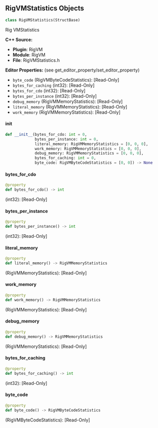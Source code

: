 ## RigVMStatistics Objects

```python
class RigVMStatistics(StructBase)
```

Rig VMStatistics

**C++ Source:**

- **Plugin**: RigVM
- **Module**: RigVM
- **File**: RigVMStatistics.h

**Editor Properties:** (see get_editor_property/set_editor_property)

- ``byte_code`` (RigVMByteCodeStatistics):  [Read-Only]
- ``bytes_for_caching`` (int32):  [Read-Only]
- ``bytes_for_cdo`` (int32):  [Read-Only]
- ``bytes_per_instance`` (int32):  [Read-Only]
- ``debug_memory`` (RigVMMemoryStatistics):  [Read-Only]
- ``literal_memory`` (RigVMMemoryStatistics):  [Read-Only]
- ``work_memory`` (RigVMMemoryStatistics):  [Read-Only]

<a id="unreal.RigVMStatistics.__init__"></a>

#### __init__

```python
def __init__(bytes_for_cdo: int = 0,
             bytes_per_instance: int = 0,
             literal_memory: RigVMMemoryStatistics = [0, 0, 0],
             work_memory: RigVMMemoryStatistics = [0, 0, 0],
             debug_memory: RigVMMemoryStatistics = [0, 0, 0],
             bytes_for_caching: int = 0,
             byte_code: RigVMByteCodeStatistics = [0, 0]) -> None
```

<a id="unreal.RigVMStatistics.bytes_for_cdo"></a>

#### bytes_for_cdo

```python
@property
def bytes_for_cdo() -> int
```

(int32):  [Read-Only]

<a id="unreal.RigVMStatistics.bytes_per_instance"></a>

#### bytes_per_instance

```python
@property
def bytes_per_instance() -> int
```

(int32):  [Read-Only]

<a id="unreal.RigVMStatistics.literal_memory"></a>

#### literal_memory

```python
@property
def literal_memory() -> RigVMMemoryStatistics
```

(RigVMMemoryStatistics):  [Read-Only]

<a id="unreal.RigVMStatistics.work_memory"></a>

#### work_memory

```python
@property
def work_memory() -> RigVMMemoryStatistics
```

(RigVMMemoryStatistics):  [Read-Only]

<a id="unreal.RigVMStatistics.debug_memory"></a>

#### debug_memory

```python
@property
def debug_memory() -> RigVMMemoryStatistics
```

(RigVMMemoryStatistics):  [Read-Only]

<a id="unreal.RigVMStatistics.bytes_for_caching"></a>

#### bytes_for_caching

```python
@property
def bytes_for_caching() -> int
```

(int32):  [Read-Only]

<a id="unreal.RigVMStatistics.byte_code"></a>

#### byte_code

```python
@property
def byte_code() -> RigVMByteCodeStatistics
```

(RigVMByteCodeStatistics):  [Read-Only]

<a id="unreal.RigVMVariantRef"></a>